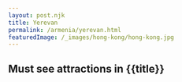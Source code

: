 ```yaml
---
layout: post.njk
title: Yerevan
permalink: /armenia/yerevan.html
featuredImage: /_images/hong-kong/hong-kong.jpg
---
```

## Must see attractions in {{title}}
